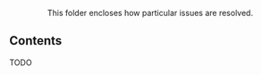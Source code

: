 <p align="center">
	This folder encloses how particular issues are resolved.
</p>




## Contents

TODO


